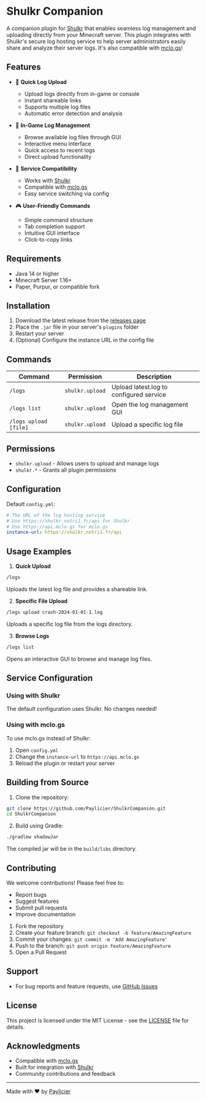 # Shulkr Companion

A companion plugin for [Shulkr](https://github.com/Paylicier/Shulkr) that enables seamless log management and uploading directly from your Minecraft server. This plugin integrates with Shulkr's secure log hosting service to help server administrators easily share and analyze their server logs. It's also compatible with [mclo.gs](https://mclo.gs)!

## Features

- 🚀 **Quick Log Upload**
  - Upload logs directly from in-game or console
  - Instant shareable links
  - Supports multiple log files
  - Automatic error detection and analysis

- 📂 **In-Game Log Management**
  - Browse available log files through GUI
  - Interactive menu interface
  - Quick access to recent logs
  - Direct upload functionality

- 🔄 **Service Compatibility**
  - Works with [Shulkr](https://shulkr.notri1.fr)
  - Compatible with [mclo.gs](https://mclo.gs)
  - Easy service switching via config

- 🎮 **User-Friendly Commands**
  - Simple command structure
  - Tab completion support
  - Intuitive GUI interface
  - Click-to-copy links

## Requirements

- Java 14 or higher
- Minecraft Server 1.16+
- Paper, Purpur, or compatible fork

## Installation

1. Download the latest release from the [releases page](https://github.com/Paylicier/ShulkrCompanion/releases)
2. Place the `.jar` file in your server's `plugins` folder
3. Restart your server
4. (Optional) Configure the instance URL in the config file

## Commands

| Command | Permission | Description |
|---------|------------|-------------|
| `/logs` | `shulkr.upload` | Upload latest.log to configured service |
| `/logs list` | `shulkr.upload` | Open the log management GUI |
| `/logs upload [file]` | `shulkr.upload` | Upload a specific log file |

## Permissions

- `shulkr.upload` - Allows users to upload and manage logs
- `shulkr.*` - Grants all plugin permissions

## Configuration

Default `config.yml`:
```yaml
# The URL of the log hosting service
# Use https://shulkr.notri1.fr/api for Shulkr
# Use https://api.mclo.gs for mclo.gs
instance-url: https://shulkr.notri1.fr/api
```

## Usage Examples

1. **Quick Upload**
```bash
/logs
```
Uploads the latest log file and provides a shareable link.

2. **Specific File Upload**
```bash
/logs upload crash-2024-01-01-1.log
```
Uploads a specific log file from the logs directory.

3. **Browse Logs**
```bash
/logs list
```
Opens an interactive GUI to browse and manage log files.

## Service Configuration

### Using with Shulkr
The default configuration uses Shulkr. No changes needed!

### Using with mclo.gs
To use mclo.gs instead of Shulkr:
1. Open `config.yml`
2. Change the `instance-url` to `https://api.mclo.gs`
3. Reload the plugin or restart your server

## Building from Source

1. Clone the repository:
```bash
git clone https://github.com/Paylicier/ShulkrCompanion.git
cd ShulkrCompanion
```

2. Build using Gradle:
```bash
./gradlew shadowJar
```

The compiled jar will be in the `build/libs` directory.

## Contributing

We welcome contributions! Please feel free to:
- Report bugs
- Suggest features
- Submit pull requests
- Improve documentation

1. Fork the repository
2. Create your feature branch: `git checkout -b feature/AmazingFeature`
3. Commit your changes: `git commit -m 'Add AmazingFeature'`
4. Push to the branch: `git push origin feature/AmazingFeature`
5. Open a Pull Request

## Support

- For bug reports and feature requests, use [GitHub Issues](https://github.com/Paylicier/ShulkrCompanion/issues)

## License

This project is licensed under the MIT License - see the [LICENSE](LICENSE) file for details.

## Acknowledgments

- Compatible with [mclo.gs](https://mclo.gs)
- Built for integration with [Shulkr](https://shulkr.notri1.fr)
- Community contributions and feedback

---
Made with ❤️ by [Paylicier](https://github.com/Paylicier)
